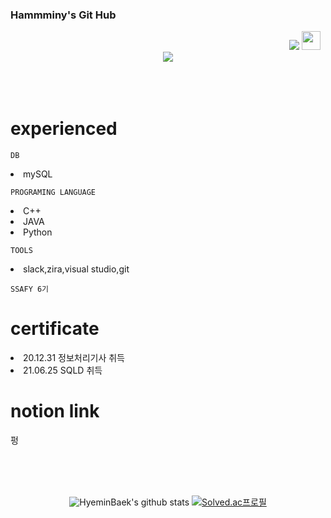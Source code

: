 ### Hammminy's Git Hub

<div align = "right">
<a href="https://hits.seeyoufarm.com"><img src="https://hits.seeyoufarm.com/api/count/incr/badge.svg?url=https%3A%2F%2Fgithub.com%2FHyeminBaek&count_bg=%23AFA1B4&title_bg=%236A5282&icon=cplusplus.svg&icon_color=%23FFFFFF&title=HITS&edge_flat=true"/></a>
<a href="https://instagram.com/bacccine"><img height="30" src="https://github.com/WaylonWalker/WaylonWalker/blob/main/icon/instagram.jpg?raw=true"></a>&nbsp;&nbsp;
</div>
 
<div align = "center">
  <img src="https://i.pinimg.com/originals/1a/bb/e9/1abbe9b61eac9e87c845c4f2e1ea1356.gif" ></img>
</div>

<div align ="left">
 </br></br></br>
 
# experienced

 ``` DB ```
 <li> mySQL
 
 ``` PROGRAMING LANGUAGE ```
<li> C++
 
<li> JAVA
<li> Python

 ``` TOOLS ```
 <li>slack,zira,visual studio,git
 
 ```SSAFY 6기```
 
 # certificate
 <li> 20.12.31 정보처리기사 취득
 <li> 21.06.25 SQLD 취득
  
 # notion link
 
 <p>
펑
</p>

 </br></br></br>
</div>
<div align = "center">
 
![HyeminBaek's github stats](https://github-readme-stats.vercel.app/api?username=HyeminBaek&theme=light&show_icons=true)
[![Solved.ac프로필](http://mazassumnida.wtf/api/generate_badge?boj=bhm7266)](https://solved.ac/bhm7266)
</div>

